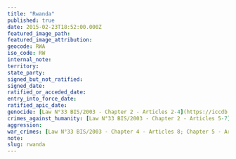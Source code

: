 ```yaml
---
title: "Rwanda"
published: true
date: 2015-02-23T18:52:00.000Z
featured_image_path:
featured_image_attribution:
geocode: RWA
iso_code: RW
internal_note:
territory:
state_party:
signed_but_not_ratified:
signed_date:
ratified_or_acceded_date:
entry_into_force_date:
ratified_apic_date:
genocide: [Law N°33 BIS/2003 - Chapter 2 - Articles 2-4](https://iccdb.hrlc.net/data/doc/592/keyword/46/)
crimes_against_humanity: [Law N°33 BIS/2003 - Chapter 2 - Articles 5-7](https://iccdb.hrlc.net/data/doc/592/keyword/13/)
aggression:
war_crimes: [Law N°33 BIS/2003 - Chapter 4 - Articles 8; Chapter 5 - Articles 14-16](https://iccdb.hrlc.net/data/doc/592/keyword/145/)
note:
slug: rwanda
---
```

